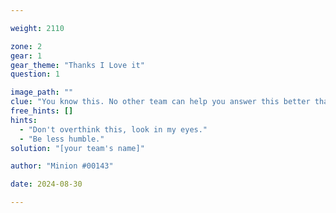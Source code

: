 ```yaml
---

weight: 2110

zone: 2
gear: 1
gear_theme: "Thanks I Love it"
question: 1

image_path: ""
clue: "You know this. No other team can help you answer this better than yourself."
free_hints: []
hints:
  - "Don't overthink this, look in my eyes."
  - "Be less humble."
solution: "[your team's name]"

author: "Minion #00143"

date: 2024-08-30

---
```


